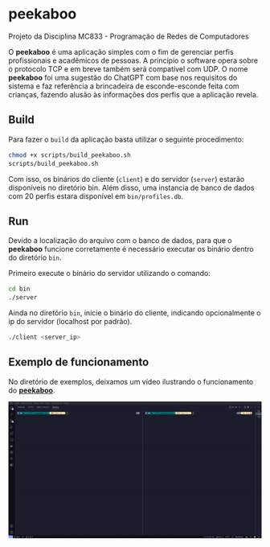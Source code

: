 # peekaboo
Projeto da Disciplina MC833 - Programação de Redes de Computadores

O **peekaboo** é uma aplicação simples com o fim de gerenciar perfis profissionais e acadêmicos de pessoas. A princípio o software opera sobre o protocolo TCP e em breve também será compatível com UDP. O nome **peekaboo** foi uma sugestão do ChatGPT com base nos requisitos do sistema e faz referência a brincadeira de esconde-esconde feita com crianças, fazendo alusão às informações dos perfis que a aplicação revela.

## Build

Para fazer o `build` da aplicação basta utilizar o seguinte procedimento:

```bash
chmod +x scripts/build_peekaboo.sh
scripts/build_peekaboo.sh
```

Com isso, os binários do cliente (`client`) e do servidor (`server`) estarão disponíveis no diretório bin. Além disso, uma instancia de banco de dados com 20 perfis estara disponível em `bin/profiles.db`.

## Run

Devido a localização do arquivo com o banco de dados, para que o **peekaboo** funcione corretamente é necessário executar os binário dentro do diretório `bin`.

Primeiro execute o binário do servidor utilizando o comando:

```bash
cd bin
./server
```

Ainda no diretório `bin`, inicie o binário do cliente, indicando opcionalmente o ip do servidor (localhost por padrão).
```bash
./client <server_ip>
```

## Exemplo de funcionamento

No diretório de exemplos, deixamos um vídeo ilustrando o funcionamento do [**peekaboo**](examples/peekaboo_demo.mp4).

![**peekaboo**](examples/peekaboo_demo.gif)